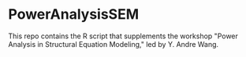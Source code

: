 # PowerAnalysisSEM
This repo contains the R script that supplements the workshop "Power Analysis in Structural Equation Modeling," led by Y. Andre Wang.
